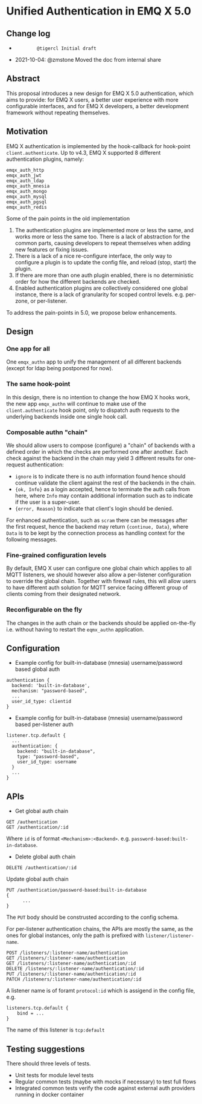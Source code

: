 # Unified Authentication in EMQ X 5.0

## Change log

*             @tigercl Initial draft
* 2021-10-04: @zmstone Moved the doc from internal share

## Abstract

This proposal introduces a new design for EMQ X 5.0 authentication,
which aims to provide: for EMQ X users, a better user experience with more configurable interfaces,
and for EMQ X developers, a better development framework without repeating themselves.

## Motivation

EMQ X authentication is implemented by the hook-callback for hook-point `client.authenticate`.
Up to v4.3, EMQ X supported 8 different authentication plugins, namely:

```
emqx_auth_http
emqx_auth_jwt
emqx_auth_ldap
emqx_auth_mnesia
emqx_auth_mongo
emqx_auth_mysql
emqx_auth_pgsql
emqx_auth_redis
```

Some of the pain points in the old implementation

1. The authentication plugins are implemented more or less the same,
   and works more or less the same too. There is a lack of abstraction for the common parts,
   causing developers to repeat themselves when adding new features or fixing issues.
1. There is a lack of a nice re-configure interface, the only way to configure a plugin
   is to update the config file, and reload (stop, start) the plugin.
1. If there are more than one auth plugin enabled, there is no deterministic order for
   how the different backends are checked.
1. Enabled authentication plugins are collectively considered one global instance,
   there is a lack of granularity for scoped control levels. e.g. per-zone, or per-listener.

To address the pain-points in 5.0, we propose below enhancements.

## Design

### One app for all

One `emqx_authn` app to unify the management of all different backends (except for ldap being postponed for now).

### The same hook-point

In this design, there is no intention to change the how EMQ X hooks work, the new app `emqx_authn` will
continue to make use of the `client.authenticate` hook point,
only to dispatch auth requests to the underlying backends inside one single hook call.

### Composable authn "chain"

We should allow users to compose (configure) a "chain" of backends with a defined order in which the
checks are performed one after another. Each check against the backend in the chain may yield 3 different
results for one-request authentication:

- `ignore` is to indicate there is no auth information found hence should
   continue validate the client against the rest of the backends in the chain.
- `{ok, Info}` as a login accepted, hence to terminate the auth calls from here,
   where `Info` may contain additional information such as to indicate if the user is a super-user.
- `{error, Reason}` to indicate that client's login should be denied.

For enhanced authentication, such as `scram` there can be messages after the first request,
hence the backend may return `{continue, Data}`,
where `Data` is to be kept by the connection process as handling context for the following messages.

### Fine-grained configuration levels

By default, EMQ X user can configure one global chain which applies to all MQTT listeners,
we should however also allow a per-listener configuration to override the global chain.
Together with firewall rules, this will allow users to have different auth solution for
MQTT service facing different group of clients coming from their designated network.

### Reconfigurable on the fly

The changes in the auth chain or the backends should be applied on-the-fly
i.e. without having to restart the `eqmx_authn` application.


## Configuration

- Example config for built-in-database (mnesia) username/password based global auth

```
authentication {
  backend: 'built-in-database',
  mechanism: "password-based",
  ...
  user_id_type: clientid
}
```

- Example config for built-in-database (mnesia) username/password based per-listener auth

```
listener.tcp.default {
  ...
  authentication: {
    backend: "built-in-database",
    type: "password-based",
    user_id_type: username
  }
  ...
}
```

## APIs


- Get global auth chain

```
GET /authentication
GET /authentication/:id
```

Where `id` is of format `<Mechanism>:<Backend>`. e.g. `password-based:built-in-database`.

- Delete global auth chain

```
DELETE /authentication/:id
```

Update global auth chain

```
PUT /authentication/password-based:built-in-database
{
      ...
}
```

The `PUT` body should be construsted according to the config schema.

For per-listener authentication chains, the APIs are mostly the same,
as the ones for global instances, only the path is prefixed with `listener/listener-name`.

```
POST /listeners/:listener-name/authentication
GET /listeners/:listener-name/authentication
GET /listeners/:listener-name/authentication/:id
DELETE /listeners/:listener-name/authentication/:id
PUT /listeners/:listener-name/authentication/:id
PATCH /listeners/:listener-name/authentication/:id
```

A listener name is of foramt `protocol:id` which is assigend in the config file, e.g.

```
listeners.tcp.default {
    bind = ...
}
```

The name of this listener is `tcp:default`

## Testing suggestions

There should three levels of tests.

* Unit tests for module level tests
* Regular common tests (maybe with mocks if necessary) to test full flows
* Integrated common tests verify the code against external auth providers running in docker container
